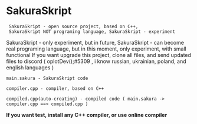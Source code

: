 # SakuraSkript
```
 SakuraSkript - open source project, based on C++,
 SakuraSkript NOT programing language, SakuraSkript - experiment
```


   SakuraSkript - only experiment, but in future, SakuraSkript - can become real programing language, but in this moment, only experiment, with small functional
If you want upgrade this project, clone all files, and send updated files to discord ( oplotDev();#5309 , i know russian, ukrainian, poland, and english languages )







```
main.sakura - SakuraSkript code

compiler.cpp - compiler, based on C++

compiled.cpp(auto-creating) - compiled code ( main.sakura -> compiler.cpp ==> compiled.cpp )
```



**If you want test, install any C++ compiler, or use online compiler**
